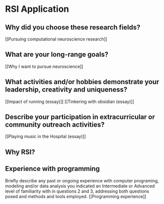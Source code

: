 # RSI Application
## Why did you choose these research fields?
[[Pursuing computational neuroscience research]]

## What are your long-range goals?
[[Why I want to pursue neuroscience]]

## What activities and/or hobbies demonstrate your leadership, creativity and uniqueness?
[[Impact of running (essay)]]
[[Tinkering with obsidian (essay)]]

## Describe your participation in extracurricular or community outreach activities?
[[Playing music in the Hospital (essay)]]

## Why RSI?

## Experience with programming
Briefly describe any past or ongoing experience with computer programing, modeling and/or data analysis you indicated an Intermediate or Advanced level of familiarity with in questions 2 and 3, addressing both questions posed and methods and tools employed.
[[Programming experience]]